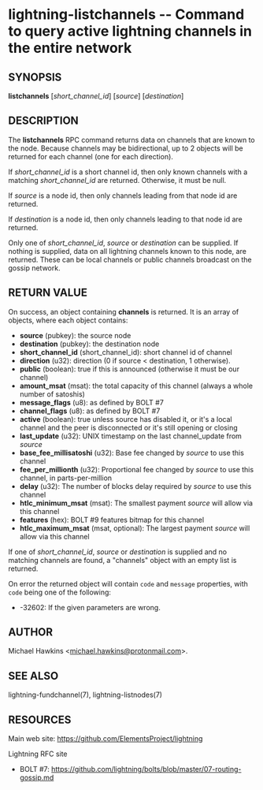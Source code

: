 lightning-listchannels -- Command to query active lightning channels in the entire network
==========================================================================================

SYNOPSIS
--------

**listchannels** [*short\_channel\_id*] [*source*] [*destination*]

DESCRIPTION
-----------

The **listchannels** RPC command returns data on channels that are known
to the node. Because channels may be bidirectional, up to 2 objects will
be returned for each channel (one for each direction).

If *short\_channel\_id* is a short channel id, then only known channels with a
matching *short\_channel\_id* are returned.  Otherwise, it must be null.

If *source* is a node id, then only channels leading from that node id
are returned.

If *destination* is a node id, then only channels leading to that node id
are returned.

Only one of *short\_channel\_id*, *source* or *destination* can be supplied.
If nothing is supplied, data on all lightning channels known to this
node, are returned. These can be local channels or public channels
broadcast on the gossip network.

RETURN VALUE
------------

[comment]: # (GENERATE-FROM-SCHEMA-START)
On success, an object containing **channels** is returned.  It is an array of objects, where each object contains:

- **source** (pubkey): the source node
- **destination** (pubkey): the destination node
- **short\_channel\_id** (short\_channel\_id): short channel id of channel
- **direction** (u32): direction (0 if source < destination, 1 otherwise).
- **public** (boolean): true if this is announced (otherwise it must be our channel)
- **amount\_msat** (msat): the total capacity of this channel (always a whole number of satoshis)
- **message\_flags** (u8): as defined by BOLT #7
- **channel\_flags** (u8): as defined by BOLT #7
- **active** (boolean): true unless source has disabled it, or it's a local channel and the peer is disconnected or it's still opening or closing
- **last\_update** (u32): UNIX timestamp on the last channel\_update from *source*
- **base\_fee\_millisatoshi** (u32): Base fee changed by *source* to use this channel
- **fee\_per\_millionth** (u32): Proportional fee changed by *source* to use this channel, in parts-per-million
- **delay** (u32): The number of blocks delay required by *source* to use this channel
- **htlc\_minimum\_msat** (msat): The smallest payment *source* will allow via this channel
- **features** (hex): BOLT #9 features bitmap for this channel
- **htlc\_maximum\_msat** (msat, optional): The largest payment *source* will allow via this channel

[comment]: # (GENERATE-FROM-SCHEMA-END)

If one of *short\_channel\_id*, *source* or *destination* is supplied and no
matching channels are found, a "channels" object with an empty list is returned.

On error the returned object will contain `code` and `message` properties,
with `code` being one of the following:

- -32602: If the given parameters are wrong.

AUTHOR
------

Michael Hawkins <<michael.hawkins@protonmail.com>>.

SEE ALSO
--------

lightning-fundchannel(7), lightning-listnodes(7)

RESOURCES
---------

Main web site: <https://github.com/ElementsProject/lightning>

Lightning RFC site

-   BOLT \#7:
    <https://github.com/lightning/bolts/blob/master/07-routing-gossip.md>

[comment]: # ( SHA256STAMP:78f59780528ae5cd33c3607ed11b128cc94e1e0a5e2babd59cb99574a3f5f956)
